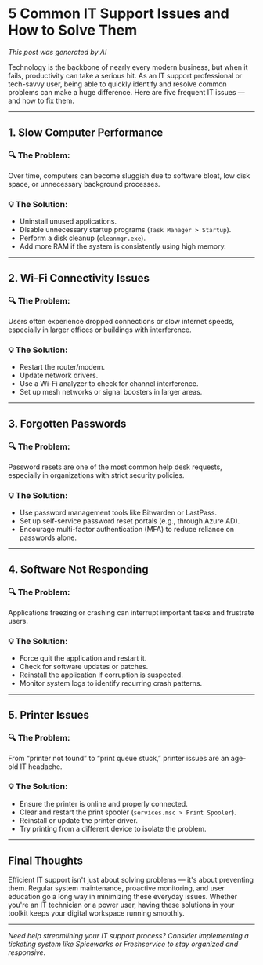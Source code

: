 
# 5 Common IT Support Issues and How to Solve Them

*This post was generated by AI*

Technology is the backbone of nearly every modern business, but when it fails, productivity can take a serious hit. As an IT support professional or tech-savvy user, being able to quickly identify and resolve common problems can make a huge difference. Here are five frequent IT issues — and how to fix them.

---

## 1. **Slow Computer Performance**

### 🔍 The Problem:
Over time, computers can become sluggish due to software bloat, low disk space, or unnecessary background processes.

### 💡 The Solution:
- Uninstall unused applications.
- Disable unnecessary startup programs (`Task Manager > Startup`).
- Perform a disk cleanup (`cleanmgr.exe`).
- Add more RAM if the system is consistently using high memory.

---

## 2. **Wi-Fi Connectivity Issues**

### 🔍 The Problem:
Users often experience dropped connections or slow internet speeds, especially in larger offices or buildings with interference.

### 💡 The Solution:
- Restart the router/modem.
- Update network drivers.
- Use a Wi-Fi analyzer to check for channel interference.
- Set up mesh networks or signal boosters in larger areas.

---

## 3. **Forgotten Passwords**

### 🔍 The Problem:
Password resets are one of the most common help desk requests, especially in organizations with strict security policies.

### 💡 The Solution:
- Use password management tools like Bitwarden or LastPass.
- Set up self-service password reset portals (e.g., through Azure AD).
- Encourage multi-factor authentication (MFA) to reduce reliance on passwords alone.

---

## 4. **Software Not Responding**

### 🔍 The Problem:
Applications freezing or crashing can interrupt important tasks and frustrate users.

### 💡 The Solution:
- Force quit the application and restart it.
- Check for software updates or patches.
- Reinstall the application if corruption is suspected.
- Monitor system logs to identify recurring crash patterns.

---

## 5. **Printer Issues**

### 🔍 The Problem:
From “printer not found” to “print queue stuck,” printer issues are an age-old IT headache.

### 💡 The Solution:
- Ensure the printer is online and properly connected.
- Clear and restart the print spooler (`services.msc > Print Spooler`).
- Reinstall or update the printer driver.
- Try printing from a different device to isolate the problem.

---

## Final Thoughts

Efficient IT support isn't just about solving problems — it's about preventing them. Regular system maintenance, proactive monitoring, and user education go a long way in minimizing these everyday issues. Whether you're an IT technician or a power user, having these solutions in your toolkit keeps your digital workspace running smoothly.

---

*Need help streamlining your IT support process? Consider implementing a ticketing system like Spiceworks or Freshservice to stay organized and responsive.*
